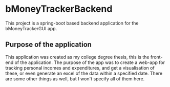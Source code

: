 # bMoneyTrackerBackend

This project is a spring-boot based backend application for the bMoneyTrackerGUI app.

## Purpose of the application

This application was created as my college degree thesis, this is the front-end of the application.
The purpose of the app was to create a web-app for tracking personal incomes and expenditures, 
and get a visualisation of these, or even generate an excel of the data within a specified date. 
There are some other things as well, but I won't specify all of them here.
